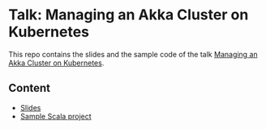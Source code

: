 # Talk: Managing an Akka Cluster on Kubernetes

This repo contains the slides and the sample code of the talk [Managing an Akka Cluster on Kubernetes](https://www.meetup.com/Reactive-Systems-Hamburg/events/253002298/).

## Content

* [Slides](slides/managing-akka-cluster-on-kubernetes-2018-08-15.pdf)
* [Sample Scala project](code/trip)
